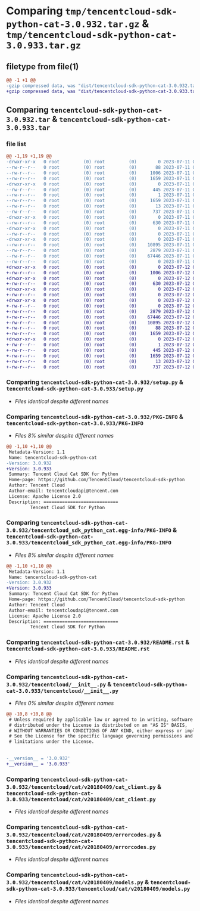 # Comparing `tmp/tencentcloud-sdk-python-cat-3.0.932.tar.gz` & `tmp/tencentcloud-sdk-python-cat-3.0.933.tar.gz`

## filetype from file(1)

```diff
@@ -1 +1 @@
-gzip compressed data, was "dist/tencentcloud-sdk-python-cat-3.0.932.tar", last modified: Tue Jul 11 00:32:37 2023, max compression
+gzip compressed data, was "dist/tencentcloud-sdk-python-cat-3.0.933.tar", last modified: Wed Jul 12 00:21:23 2023, max compression
```

## Comparing `tencentcloud-sdk-python-cat-3.0.932.tar` & `tencentcloud-sdk-python-cat-3.0.933.tar`

### file list

```diff
@@ -1,19 +1,19 @@
-drwxr-xr-x   0 root         (0) root         (0)        0 2023-07-11 00:32:37.000000 tencentcloud-sdk-python-cat-3.0.932/
--rw-r--r--   0 root         (0) root         (0)       88 2023-07-11 00:32:37.000000 tencentcloud-sdk-python-cat-3.0.932/setup.cfg
--rw-r--r--   0 root         (0) root         (0)     1006 2023-07-11 00:32:37.000000 tencentcloud-sdk-python-cat-3.0.932/setup.py
--rw-r--r--   0 root         (0) root         (0)     1659 2023-07-11 00:32:37.000000 tencentcloud-sdk-python-cat-3.0.932/PKG-INFO
-drwxr-xr-x   0 root         (0) root         (0)        0 2023-07-11 00:32:37.000000 tencentcloud-sdk-python-cat-3.0.932/tencentcloud_sdk_python_cat.egg-info/
--rw-r--r--   0 root         (0) root         (0)      445 2023-07-11 00:32:37.000000 tencentcloud-sdk-python-cat-3.0.932/tencentcloud_sdk_python_cat.egg-info/SOURCES.txt
--rw-r--r--   0 root         (0) root         (0)        1 2023-07-11 00:32:37.000000 tencentcloud-sdk-python-cat-3.0.932/tencentcloud_sdk_python_cat.egg-info/dependency_links.txt
--rw-r--r--   0 root         (0) root         (0)     1659 2023-07-11 00:32:37.000000 tencentcloud-sdk-python-cat-3.0.932/tencentcloud_sdk_python_cat.egg-info/PKG-INFO
--rw-r--r--   0 root         (0) root         (0)       13 2023-07-11 00:32:37.000000 tencentcloud-sdk-python-cat-3.0.932/tencentcloud_sdk_python_cat.egg-info/top_level.txt
--rw-r--r--   0 root         (0) root         (0)      737 2023-07-11 00:32:37.000000 tencentcloud-sdk-python-cat-3.0.932/README.rst
-drwxr-xr-x   0 root         (0) root         (0)        0 2023-07-11 00:32:37.000000 tencentcloud-sdk-python-cat-3.0.932/tencentcloud/
--rw-r--r--   0 root         (0) root         (0)      630 2023-07-11 00:32:37.000000 tencentcloud-sdk-python-cat-3.0.932/tencentcloud/__init__.py
-drwxr-xr-x   0 root         (0) root         (0)        0 2023-07-11 00:32:37.000000 tencentcloud-sdk-python-cat-3.0.932/tencentcloud/cat/
--rw-r--r--   0 root         (0) root         (0)        0 2023-07-11 00:32:37.000000 tencentcloud-sdk-python-cat-3.0.932/tencentcloud/cat/__init__.py
-drwxr-xr-x   0 root         (0) root         (0)        0 2023-07-11 00:32:37.000000 tencentcloud-sdk-python-cat-3.0.932/tencentcloud/cat/v20180409/
--rw-r--r--   0 root         (0) root         (0)    10895 2023-07-11 00:32:37.000000 tencentcloud-sdk-python-cat-3.0.932/tencentcloud/cat/v20180409/cat_client.py
--rw-r--r--   0 root         (0) root         (0)     2879 2023-07-11 00:32:37.000000 tencentcloud-sdk-python-cat-3.0.932/tencentcloud/cat/v20180409/errorcodes.py
--rw-r--r--   0 root         (0) root         (0)    67446 2023-07-11 00:32:37.000000 tencentcloud-sdk-python-cat-3.0.932/tencentcloud/cat/v20180409/models.py
--rw-r--r--   0 root         (0) root         (0)        0 2023-07-11 00:32:37.000000 tencentcloud-sdk-python-cat-3.0.932/tencentcloud/cat/v20180409/__init__.py
+drwxr-xr-x   0 root         (0) root         (0)        0 2023-07-12 00:21:23.000000 tencentcloud-sdk-python-cat-3.0.933/
+-rw-r--r--   0 root         (0) root         (0)     1006 2023-07-12 00:21:23.000000 tencentcloud-sdk-python-cat-3.0.933/setup.py
+drwxr-xr-x   0 root         (0) root         (0)        0 2023-07-12 00:21:23.000000 tencentcloud-sdk-python-cat-3.0.933/tencentcloud/
+-rw-r--r--   0 root         (0) root         (0)      630 2023-07-12 00:21:23.000000 tencentcloud-sdk-python-cat-3.0.933/tencentcloud/__init__.py
+drwxr-xr-x   0 root         (0) root         (0)        0 2023-07-12 00:21:23.000000 tencentcloud-sdk-python-cat-3.0.933/tencentcloud/cat/
+-rw-r--r--   0 root         (0) root         (0)        0 2023-07-12 00:21:23.000000 tencentcloud-sdk-python-cat-3.0.933/tencentcloud/cat/__init__.py
+drwxr-xr-x   0 root         (0) root         (0)        0 2023-07-12 00:21:23.000000 tencentcloud-sdk-python-cat-3.0.933/tencentcloud/cat/v20180409/
+-rw-r--r--   0 root         (0) root         (0)        0 2023-07-12 00:21:23.000000 tencentcloud-sdk-python-cat-3.0.933/tencentcloud/cat/v20180409/__init__.py
+-rw-r--r--   0 root         (0) root         (0)     2879 2023-07-12 00:21:23.000000 tencentcloud-sdk-python-cat-3.0.933/tencentcloud/cat/v20180409/errorcodes.py
+-rw-r--r--   0 root         (0) root         (0)    67446 2023-07-12 00:21:23.000000 tencentcloud-sdk-python-cat-3.0.933/tencentcloud/cat/v20180409/models.py
+-rw-r--r--   0 root         (0) root         (0)    10895 2023-07-12 00:21:23.000000 tencentcloud-sdk-python-cat-3.0.933/tencentcloud/cat/v20180409/cat_client.py
+-rw-r--r--   0 root         (0) root         (0)       88 2023-07-12 00:21:23.000000 tencentcloud-sdk-python-cat-3.0.933/setup.cfg
+-rw-r--r--   0 root         (0) root         (0)     1659 2023-07-12 00:21:23.000000 tencentcloud-sdk-python-cat-3.0.933/PKG-INFO
+drwxr-xr-x   0 root         (0) root         (0)        0 2023-07-12 00:21:23.000000 tencentcloud-sdk-python-cat-3.0.933/tencentcloud_sdk_python_cat.egg-info/
+-rw-r--r--   0 root         (0) root         (0)        1 2023-07-12 00:21:23.000000 tencentcloud-sdk-python-cat-3.0.933/tencentcloud_sdk_python_cat.egg-info/dependency_links.txt
+-rw-r--r--   0 root         (0) root         (0)      445 2023-07-12 00:21:23.000000 tencentcloud-sdk-python-cat-3.0.933/tencentcloud_sdk_python_cat.egg-info/SOURCES.txt
+-rw-r--r--   0 root         (0) root         (0)     1659 2023-07-12 00:21:23.000000 tencentcloud-sdk-python-cat-3.0.933/tencentcloud_sdk_python_cat.egg-info/PKG-INFO
+-rw-r--r--   0 root         (0) root         (0)       13 2023-07-12 00:21:23.000000 tencentcloud-sdk-python-cat-3.0.933/tencentcloud_sdk_python_cat.egg-info/top_level.txt
+-rw-r--r--   0 root         (0) root         (0)      737 2023-07-12 00:21:23.000000 tencentcloud-sdk-python-cat-3.0.933/README.rst
```

### Comparing `tencentcloud-sdk-python-cat-3.0.932/setup.py` & `tencentcloud-sdk-python-cat-3.0.933/setup.py`

 * *Files identical despite different names*

### Comparing `tencentcloud-sdk-python-cat-3.0.932/PKG-INFO` & `tencentcloud-sdk-python-cat-3.0.933/PKG-INFO`

 * *Files 8% similar despite different names*

```diff
@@ -1,10 +1,10 @@
 Metadata-Version: 1.1
 Name: tencentcloud-sdk-python-cat
-Version: 3.0.932
+Version: 3.0.933
 Summary: Tencent Cloud Cat SDK for Python
 Home-page: https://github.com/TencentCloud/tencentcloud-sdk-python
 Author: Tencent Cloud
 Author-email: tencentcloudapi@tencent.com
 License: Apache License 2.0
 Description: ============================
         Tencent Cloud SDK for Python
```

### Comparing `tencentcloud-sdk-python-cat-3.0.932/tencentcloud_sdk_python_cat.egg-info/PKG-INFO` & `tencentcloud-sdk-python-cat-3.0.933/tencentcloud_sdk_python_cat.egg-info/PKG-INFO`

 * *Files 8% similar despite different names*

```diff
@@ -1,10 +1,10 @@
 Metadata-Version: 1.1
 Name: tencentcloud-sdk-python-cat
-Version: 3.0.932
+Version: 3.0.933
 Summary: Tencent Cloud Cat SDK for Python
 Home-page: https://github.com/TencentCloud/tencentcloud-sdk-python
 Author: Tencent Cloud
 Author-email: tencentcloudapi@tencent.com
 License: Apache License 2.0
 Description: ============================
         Tencent Cloud SDK for Python
```

### Comparing `tencentcloud-sdk-python-cat-3.0.932/README.rst` & `tencentcloud-sdk-python-cat-3.0.933/README.rst`

 * *Files identical despite different names*

### Comparing `tencentcloud-sdk-python-cat-3.0.932/tencentcloud/__init__.py` & `tencentcloud-sdk-python-cat-3.0.933/tencentcloud/__init__.py`

 * *Files 0% similar despite different names*

```diff
@@ -10,8 +10,8 @@
 # Unless required by applicable law or agreed to in writing, software
 # distributed under the License is distributed on an "AS IS" BASIS,
 # WITHOUT WARRANTIES OR CONDITIONS OF ANY KIND, either express or implied.
 # See the License for the specific language governing permissions and
 # limitations under the License.
 
 
-__version__ = '3.0.932'
+__version__ = '3.0.933'
```

### Comparing `tencentcloud-sdk-python-cat-3.0.932/tencentcloud/cat/v20180409/cat_client.py` & `tencentcloud-sdk-python-cat-3.0.933/tencentcloud/cat/v20180409/cat_client.py`

 * *Files identical despite different names*

### Comparing `tencentcloud-sdk-python-cat-3.0.932/tencentcloud/cat/v20180409/errorcodes.py` & `tencentcloud-sdk-python-cat-3.0.933/tencentcloud/cat/v20180409/errorcodes.py`

 * *Files identical despite different names*

### Comparing `tencentcloud-sdk-python-cat-3.0.932/tencentcloud/cat/v20180409/models.py` & `tencentcloud-sdk-python-cat-3.0.933/tencentcloud/cat/v20180409/models.py`

 * *Files identical despite different names*

